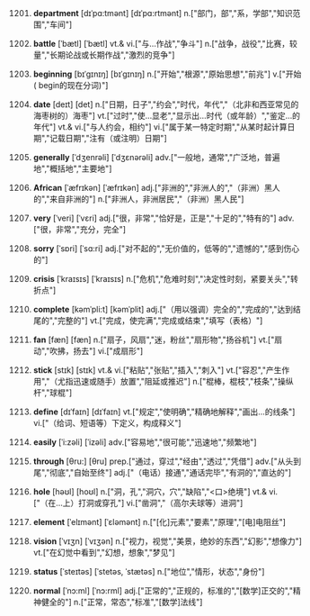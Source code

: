 1201. **department**
[dɪˈpɑ:tmənt]  [dɪˈpɑ:rtmənt]
n.["部门，部","系，学部","知识范围","车间"]  

1202. **battle**
[ˈbætl]  [ˈbætl]
vt.& vi.["与…作战","争斗"]  n.["战争，战役","比赛，较量","长期论战或长期作战","激烈的竞争"]  

1203. **beginning**
[bɪˈgɪnɪŋ]  [bɪˈɡɪnɪŋ]
n.["开始","根源","原始思想","前兆"]  v.["开始( begin的现在分词)"]  

1204. **date**
[deɪt]  [det]
n.["日期，日子","约会","时代，年代","（北非和西亚常见的海枣树的）海枣"]  vt.["过时","使…显老","显示出…时代（或年龄）","鉴定…的年代"]  vt.& vi.["与人约会，相约"]  vi.["属于某一特定时期","从某时起计算日期","记载日期","注有（或注明）日期"]  

1205. **generally**
[ˈdʒenrəli]  [ˈdʒɛnərəli]
adv.["一般地，通常","广泛地，普遍地","概括地","主要地"]  

1206. **African**
[ˈæfrɪkən]  [ˈæfrɪkən]
adj.["非洲的","非洲人的","（非洲）黑人的","来自非洲的"]  n.["非洲人，非洲居民","（非洲）黑人民"]  

1207. **very**
[ˈveri]  [ˈvɛri]
adj.["很，非常","恰好是，正是","十足的","特有的"]  adv.["很，非常","充分，完全"]  

1208. **sorry**
[ˈsɒri]  [ˈsɑ:ri]
adj.["对不起的","无价值的，低等的","遗憾的","感到伤心的"]  

1209. **crisis**
[ˈkraɪsɪs]  [ˈkraɪsɪs]
n.["危机","危难时刻","决定性时刻，紧要关头","转折点"]  

1210. **complete**
[kəmˈpli:t]  [kəmˈplit]
adj.["（用以强调）完全的","完成的","达到结尾的","完整的"]  vt.["完成，使完满","完成或结束","填写（表格）"]  

1211. **fan**
[fæn]  [fæn]
n.["扇子，风扇","迷，粉丝","扇形物","扬谷机"]  vt.["扇动","吹拂，扬去"]  vi.["成扇形"]  

1212. **stick**
[stɪk]  [stɪk]
vt.& vi.["粘贴","张贴","插入","刺入"]  vt.["容忍","产生作用","（尤指迅速或随手）放置","阻延或推迟"]  n.["棍棒，棍枝","枝条","操纵杆","球棍"]  

1213. **define**
[dɪˈfaɪn]  [dɪˈfaɪn]
vt.["规定","使明确","精确地解释","画出…的线条"]  vi.["（给词、短语等）下定义，构成释义"]  

1214. **easily**
[ˈi:zəli]  [ˈizəli]
adv.["容易地","很可能","迅速地","频繁地"]  

1215. **through**
[θru:]  [θru]
prep.["通过，穿过","经由","透过","凭借"]  adv.["从头到尾","彻底","自始至终"]  adj.["（电话）接通","通话完毕","有洞的","直达的"]  

1216. **hole**
[həʊl]  [hoʊl]
n.["洞，孔","洞穴，穴","缺陷","<口>绝境"]  vt.& vi.["（在…上）打洞或穿孔"]  vi.["凿洞","（高尔夫球等）进洞"]  

1217. **element**
[ˈelɪmənt]  [ˈɛləmənt]
n.["[化]元素","要素","原理","[电]电阻丝"]  

1218. **vision**
[ˈvɪʒn]  [ˈvɪʒən]
n.["视力，视觉","美景，绝妙的东西","幻影","想像力"]  vt.["在幻觉中看到","幻想，想象","梦见"]  

1219. **status**
[ˈsteɪtəs]  [ˈstetəs, ˈstætəs]
n.["地位","情形，状态","身份"]  

1220. **normal**
[ˈnɔ:ml]  [ˈnɔ:rml]
adj.["正常的","正规的，标准的","[数学]正交的","精神健全的"]  n.["正常，常态","标准","[数学]法线"]  

